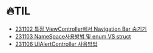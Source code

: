 # 🔥TIL

- [231102 특정 ViewController에서 Navigation Bar 숨기기](https://github.com/DevWooHyeon/TodayILearn_TIL/blob/main/2023%EB%85%84/231102.md)
- [231103 NameSpace사용방법 및 enum VS struct](https://github.com/DevWooHyeon/TodayILearn_TIL/blob/main/2023%EB%85%84/231103.md)
- [231106 UIAlertController 사용방법](https://github.com/DevWooHyeon/TodayILearn_TIL/blob/main/2023%EB%85%84/231106.md)
